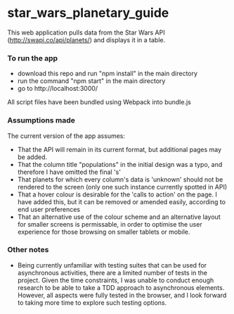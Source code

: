 # star_wars_planetary_guide

This web application pulls data from the Star Wars API (http://swapi.co/api/planets/) and displays it in a table. 

### To run the app

- download this repo and run "npm install" in the main directory
- run the command "npm start" in the main directory
- go to http://localhost:3000/

All script files have been bundled using Webpack into bundle.js

### Assumptions made

The current version of the app assumes:

- That the API will remain in its current format, but additional pages may be added.
- That the column title "populations" in the initial design was a typo, and therefore I have omitted the final 's'
- That planets for which every column's data is 'unknown' should not be rendered to the screen (only one such instance currently spotted in API)
- That a hover colour is desirable for the 'calls to action' on the page. I have added this, but it can be removed or amended easily, according to end user preferences
- That an alternative use of the colour scheme and an alternative layout for smaller screens is permissable, in order to optimise the user experience for those browsing on smaller tablets or mobile.

### Other notes

- Being currently unfamiliar with testing suites that can be used for asynchronous activities, there are a limited number of tests in the project. Given the time constraints, I was unable to conduct enough research to be able to take a TDD approach to asynchronous elements. However, all aspects were fully tested in the browser, and I look forward to taking more time to explore such testing options.
